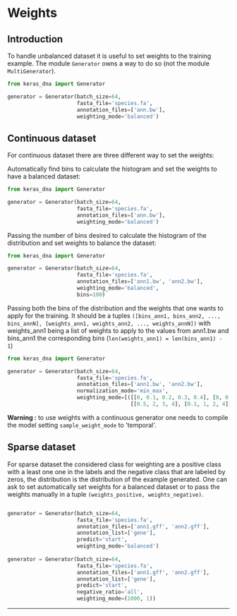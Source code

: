 # Weights

## Introduction

To handle unbalanced dataset it is useful to set weights to the training example. The module `Generator` owns a way to do so (not the module `MultiGenerator`).

```python
from keras_dna import Generator

generator = Generator(batch_size=64,
                      fasta_file='species.fa',
                      annotation_files=['ann.bw'],
                      weighting_mode='balanced')
```

## Continuous dataset

For continuous dataset there are three different way to set the weights:

Automatically find bins to calculate the histogram and set the weights to have a balanced dataset:
```python
from keras_dna import Generator

generator = Generator(batch_size=64,
                      fasta_file='species.fa',
                      annotation_files=['ann.bw'],
                      weighting_mode='balanced')
```

Passing the number of bins desired to calculate the histogram of the distribution and set weights to balance the dataset:
```python
from keras_dna import Generator

generator = Generator(batch_size=64,
                      fasta_file='species.fa',
                      annotation_files=['ann1.bw', 'ann2.bw'],
                      weighting_mode='balanced',
                      bins=100)
```

Passing both the bins of the distribution and the weights that one wants to apply for the training. It should be a tuples `([bins_ann1, bins_ann2, ..., bins_annN], [weights_ann1, weights_ann2, ..., weights_annN])` with weights_ann1 being a list of weights to apply to the values from ann1.bw and bins_ann1 the corresponding bins (`len(weights_ann1) = len(bins_ann1) - 1`)
```python
from keras_dna import Generator

generator = Generator(batch_size=64,
                      fasta_file='species.fa',
                      annotation_files=['ann1.bw', 'ann2.bw'],
                      normalization_mode='min_max',
                      weighting_mode=[([[0, 0.1, 0.2, 0.3, 0.4], [0, 0.2, 0.5, 0.8, 1]],
                                       [[0.5, 2, 3, 4], [0.1, 1, 2, 4]])
```

**Warning :** to use weights with a continuous generator one needs to compile the model setting `sample_weight_mode` to 'temporal'.

## Sparse dataset

For sparse dataset the considered class for weighting are a positive class with a least one one in the labels and the negative class that are labeled by zeros, the distribution is the distribution of the example generated. One can ask to set automatically set weights for a balanced dataset or to pass the weights manually in a tuple `(weights_positive, weights_negative)`.

```python

generator = Generator(batch_size=64,
                      fasta_file='species.fa',
                      annotation_files=['ann1.gff', 'ann2.gff'],
                      annotation_list=['gene'],
                      predict='start',
                      weighting_mode='balanced')
                      
generator = Generator(batch_size=64,
                      fasta_file='species.fa',
                      annotation_files=['ann1.gff', 'ann2.gff'],
                      annotation_list=['gene'],
                      predict='start',
                      negative_ratio='all',
                      weighting_mode=(1000, 1))
```

----------------------------------------------
